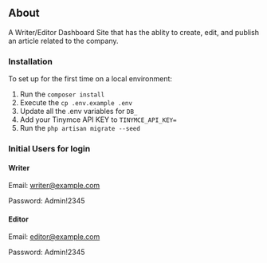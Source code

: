 ## About

A Writer/Editor Dashboard Site that has the ablity to create, edit, and publish an article related to the company.

### Installation

To set up for the first time on a local environment:

1. Run the `composer install`
2. Execute the `cp .env.example .env`
3. Update all the .env variables for `DB_`
4. Add your Tinymce API KEY to `TINYMCE_API_KEY=`
5. Run the `php artisan migrate --seed`

### Initial Users for login

#### Writer
Email: writer@example.com

Password: Admin!2345

#### Editor
Email: editor@example.com

Password: Admin!2345
